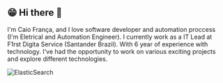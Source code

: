 ## 😁 Hi there 👋

I'm Caio França, and I love software developer and automation proccess (I'm Eletrical and Automation Engineer). I currently work as a IT Lead at F1rst Digita Service (Santander Brazil).
With 6 year of experience with technology. I've had the opportunity to work on various exciting projects and explore different technologies.

![ElasticSearch](https://img.shields.io/badge/-ElasticSearch-005571?style=for-the-badge&logo=elasticsearch)
